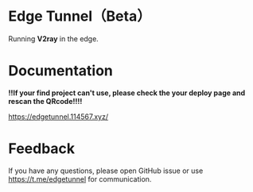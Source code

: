 # Edge Tunnel（Beta）

Running **V2ray** in the edge.

# Documentation

**!!If your find project can't use, please check the your deploy page and rescan the QRcode!!!!**

https://edgetunnel.114567.xyz/

# Feedback

If you have any questions, please open GitHub issue or use https://t.me/edgetunnel for communication.
